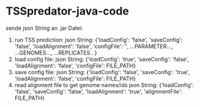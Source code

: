 # TSSpredator-java-code

sende json String an .jar Datei:
1. run TSS prediction:
    json String: {'loadConfig': 'false', 'saveConfig': 'false', 'loadAlignment': 'false', 'configFile': '', ...PARAMETER..., ...GENOMES..., ...REPLICATES...}
2. load config file:
   json String: {'loadConfig': 'true', 'saveConfig': 'false', 'loadAlignment': 'false', 'configFile': FILE_PATH}
3. save config file:
   json String: {'loadConfig': 'false', 'saveConfig': 'true', 'loadAlignment': 'false', 'configFile': FILE_PATH}
4. read alignment file to get genome names/ids
   json String: {'loadConfig': 'false', 'saveConfig': 'false', 'loadAlignment': 'true', 'alignmentFile': FILE_PATH}
